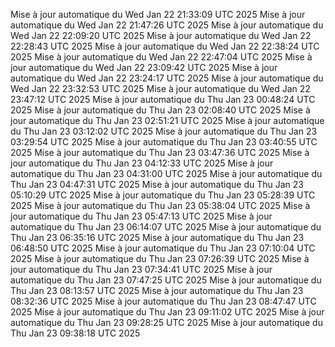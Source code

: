 Mise à jour automatique du Wed Jan 22 21:33:09 UTC 2025
Mise à jour automatique du Wed Jan 22 21:47:26 UTC 2025
Mise à jour automatique du Wed Jan 22 22:09:20 UTC 2025
Mise à jour automatique du Wed Jan 22 22:28:43 UTC 2025
Mise à jour automatique du Wed Jan 22 22:38:24 UTC 2025
Mise à jour automatique du Wed Jan 22 22:47:04 UTC 2025
Mise à jour automatique du Wed Jan 22 23:09:42 UTC 2025
Mise à jour automatique du Wed Jan 22 23:24:17 UTC 2025
Mise à jour automatique du Wed Jan 22 23:32:53 UTC 2025
Mise à jour automatique du Wed Jan 22 23:47:12 UTC 2025
Mise à jour automatique du Thu Jan 23 00:48:24 UTC 2025
Mise à jour automatique du Thu Jan 23 02:08:40 UTC 2025
Mise à jour automatique du Thu Jan 23 02:51:21 UTC 2025
Mise à jour automatique du Thu Jan 23 03:12:02 UTC 2025
Mise à jour automatique du Thu Jan 23 03:29:54 UTC 2025
Mise à jour automatique du Thu Jan 23 03:40:55 UTC 2025
Mise à jour automatique du Thu Jan 23 03:47:36 UTC 2025
Mise à jour automatique du Thu Jan 23 04:12:33 UTC 2025
Mise à jour automatique du Thu Jan 23 04:31:00 UTC 2025
Mise à jour automatique du Thu Jan 23 04:47:31 UTC 2025
Mise à jour automatique du Thu Jan 23 05:10:29 UTC 2025
Mise à jour automatique du Thu Jan 23 05:28:39 UTC 2025
Mise à jour automatique du Thu Jan 23 05:38:04 UTC 2025
Mise à jour automatique du Thu Jan 23 05:47:13 UTC 2025
Mise à jour automatique du Thu Jan 23 06:14:07 UTC 2025
Mise à jour automatique du Thu Jan 23 06:35:16 UTC 2025
Mise à jour automatique du Thu Jan 23 06:48:50 UTC 2025
Mise à jour automatique du Thu Jan 23 07:10:04 UTC 2025
Mise à jour automatique du Thu Jan 23 07:26:39 UTC 2025
Mise à jour automatique du Thu Jan 23 07:34:41 UTC 2025
Mise à jour automatique du Thu Jan 23 07:47:25 UTC 2025
Mise à jour automatique du Thu Jan 23 08:13:57 UTC 2025
Mise à jour automatique du Thu Jan 23 08:32:36 UTC 2025
Mise à jour automatique du Thu Jan 23 08:47:47 UTC 2025
Mise à jour automatique du Thu Jan 23 09:11:02 UTC 2025
Mise à jour automatique du Thu Jan 23 09:28:25 UTC 2025
Mise à jour automatique du Thu Jan 23 09:38:18 UTC 2025
